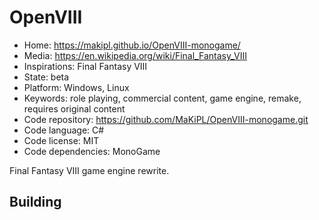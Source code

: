 # OpenVIII

- Home: https://makipl.github.io/OpenVIII-monogame/
- Media: https://en.wikipedia.org/wiki/Final_Fantasy_VIII
- Inspirations: Final Fantasy VIII
- State: beta
- Platform: Windows, Linux
- Keywords: role playing, commercial content, game engine, remake, requires original content
- Code repository: https://github.com/MaKiPL/OpenVIII-monogame.git
- Code language: C#
- Code license: MIT
- Code dependencies: MonoGame

Final Fantasy VIII game engine rewrite.

## Building
